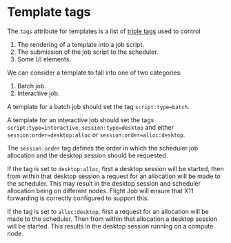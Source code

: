 # Template tags

The `tags` attribute for templates is a list of [triple
tags](https://en.wikipedia.org/wiki/Tag_(metadata)#Triple_tags) used to
control

1. The rendering of a template into a job script.
2. The submission of the job script to the scheduler.
3. Some UI elements.

We can consider a template to fall into one of two categories:

1. Batch job.
2. Interactive job.

A template for a batch job should set the tag `script:type=batch`.

A template for an interactive job should set the tags
`script:type=interactive`, `session:type=desktop` and either
`session:order=desktop:alloc` or `session:order=alloc:desktop`.

The `session:order` tag defines the order in which the scheduler job
allocation and the desktop session should be requested.

If the tag is set to `desktop:alloc`, first a desktop session will be started,
then from within that desktop session a request for an allocation will be made
to the scheduler.  This may result in the desktop session and scheduler
allocation being on different nodes.  Flight Job will ensure that X11
forwarding is correctly configured to support this.

If the tag is set to `alloc:desktop`, first a request for an allocation will
be made to the scheduler.  Then from within that allocation a desktop session
will be started.  This results in the desktop session running on a compute
node.
